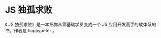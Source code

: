 # JS 独孤求败

《 JS 独孤求败》是一本把你从零基础学员变成一个 JS 应用开发高手的成体系的书。作者是 happypeter 。

<!--  gitbook 使用参考： https://github.com/GuoYongfeng/book -->
